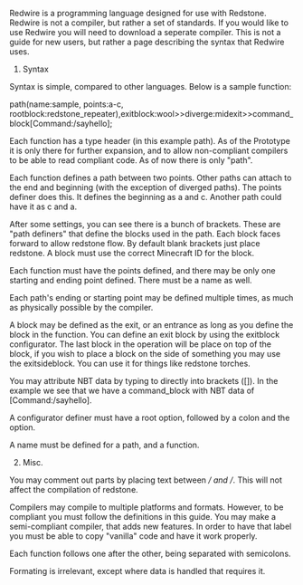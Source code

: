 Redwire is a programming language designed for use with Redstone. Redwire is not a compiler, but rather a set of standards.
If you would like to use Redwire you will need to download a seperate compiler.
This is not a guide for new users, but rather a page describing the syntax that Redwire uses.



1. Syntax

Syntax is simple, compared to other languages. Below is a sample function:

path(name:sample, points:a-c, rootblock:redstone_repeater),exitblock:wool>>diverge:midexit>>command_block[Command:/sayhello];

Each function has a type header (in this example path). As of the Prototype it is only there for further expansion, and to allow non-compliant compilers to be able to read compliant code. As of now there is only "path".

Each function defines a path between two points. Other paths can attach to the end and beginning (with the exception of diverged paths). The points definer does this. It defines the beginning as a and c. Another path could have it as c and a.

After some settings, you can see there is a bunch of brackets. These are "path definers" that define the blocks used in the path. Each block faces forward to allow redstone flow. By default blank brackets just place redstone. A block must use the correct Minecraft ID for the block.

Each function must have the points defined, and there may be only one starting and ending point defined. There must be a name as well.

Each path's ending or starting point may be defined multiple times, as much as physically possible by the compiler.

A block may be defined as the exit, or an entrance as long as you define the block in the function. You can define an exit block by using the exitblock configurator. The last block in the operation will be place on top of the block, if you wish to place a block on the side of something you may use the exitsideblock. You can use it for things like redstone torches.

You may attribute NBT data by typing to directly into brackets ([]). In the example we see that we have a command_block with NBT data of [Command:/sayhello].

A configurator definer must have a root option, followed by a colon and the option.

A name must be defined for a path, and a function.

2. Misc.

You may comment out parts by placing text between */ and /*. This will not affect the compilation of redstone.

Compilers may compile to multiple platforms and formats. However, to be compliant you must follow the definitions in this guide. You may make a semi-compliant compiler, that adds new features. In order to have that label you must be able to copy "vanilla" code and have it work properly.

Each function follows one after the other, being separated with semicolons.

Formating is irrelevant, except where data is handled that requires it.